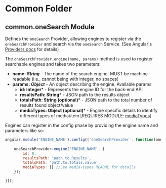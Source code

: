 Common Folder
============

## common.oneSearch Module

Defines the `oneSearch` Provider, allowing engines to register via the `oneSearchProvider` and search via the `oneSearch` Service. (See Angular's [Providers docs](https://code.angularjs.org/1.3.0/docs/guide/providers) for details)

The `oneSearchProvider.engine(name, params)` method is used to register searchable engines and takes two parameters: 
* **name: *String*** - The name of the search engine. MUST be machine readable (i.e., cannot being with integer, no spaces)
* **params: *Object*** - An object describing the engine. Available params:
    * **id: Integer*** - Represents the engine ID for the back-end API
    * **resultsPath: String*** - JSON path to the results object
    * **totalsPath: String (optional)*** - JSON path to the total number of results found object/value
    * **mediaTypes: Object (optional)*** - Engine specific details to identify different types of media/item [REQUIRES MODULE: [mediaTypes](media-types)]

Engines can register in the config phase by providing the engine name and parameters like so:

```javascript
angular.module('ENGINE_NAME').config(['oneSearchProvider', function(oneSearchProvider){   
    
    oneSearchProvider.engine('ENGINE_NAME', {
        id: 0,
        resultsPath: 'path.to.Results',
        totalsPath: 'path.to.totals.value',
        mediaTypes: {} //See media-types README for details
    });

}]);
```